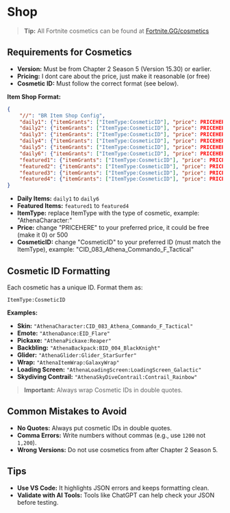 # Shop
> **Tip:** All Fortnite cosmetics can be found at [Fortnite.GG/cosmetics](https://fortnite.gg/cosmetics)
## Requirements for Cosmetics

- **Version:** Must be from Chapter 2 Season 5 (Version 15.30) or earlier.
- **Pricing:** I dont care about the price, just make it reasonable (or free)
- **Cosmetic ID:** Must follow the correct format (see below).

**Item Shop Format:**
```json
{
    "//": "BR Item Shop Config",
    "daily1": {"itemGrants": ["ItemType:CosmeticID"], "price": PRICEHERE},
    "daily2": {"itemGrants": ["ItemType:CosmeticID"], "price": PRICEHERE},
    "daily3": {"itemGrants": ["ItemType:CosmeticID"], "price": PRICEHERE},
    "daily4": {"itemGrants": ["ItemType:CosmeticID"], "price": PRICEHERE},
    "daily5": {"itemGrants": ["ItemType:CosmeticID"], "price": PRICEHERE},
    "daily6": {"itemGrants": ["ItemType:CosmeticID"], "price": PRICEHERE},
    "featured1": {"itemGrants": ["ItemType:CosmeticID"], "price": PRICEHERE},
    "featured2": {"itemGrants": ["ItemType:CosmeticID"], "price": PRICEHERE},
    "featured3": {"itemGrants": ["ItemType:CosmeticID"], "price": PRICEHERE},
    "featured4": {"itemGrants": ["ItemType:CosmeticID"], "price": PRICEHERE}
}
```
- **Daily Items:** `daily1` to `daily6`
- **Featured Items:** `featured1` to `featured4`
- **ItemType:** replace ItemType with the type of cosmetic, example: "AthenaCharacter:"
- **Price:** change "PRICEHERE" to your preferred price, it could be free (make it 0) or 500
- **CosmeticID:** change "CosmeticID" to your preferred ID (must match the ItemType), example: "CID_083_Athena_Commando_F_Tactical"
  
## Cosmetic ID Formatting

Each cosmetic has a unique ID. Format them as:

```
ItemType:CosmeticID
```

**Examples:**

- **Skin:** `"AthenaCharacter:CID_083_Athena_Commando_F_Tactical"`
- **Emote:** `"AthenaDance:EID_Flare"`
- **Pickaxe:** `"AthenaPickaxe:Reaper"`
- **Backbling:** `"AthenaBackpack:BID_004_BlackKnight"`
- **Glider:** `"AthenaGlider:Glider_StarSurfer"`
- **Wrap:** `"AthenaItemWrap:GalaxyWrap"`
- **Loading Screen:** `"AthenaLoadingScreen:LoadingScreen_Galactic"`
- **Skydiving Contrail:** `"AthenaSkyDiveContrail:Contrail_Rainbow"`

> **Important:** Always wrap Cosmetic IDs in double quotes.

## Common Mistakes to Avoid

- **No Quotes:** Always put cosmetic IDs in double quotes.
- **Comma Errors:** Write numbers without commas (e.g., use `1200` not `1,200`).
- **Wrong Versions:** Do not use cosmetics from after Chapter 2 Season 5.

## Tips

- **Use VS Code:** It highlights JSON errors and keeps formatting clean.
- **Validate with AI Tools:** Tools like ChatGPT can help check your JSON before testing.
